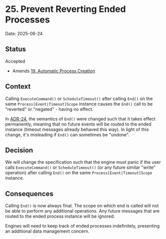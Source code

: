 # 25. Prevent Reverting Ended Processes

Date: 2025-06-24

## Status

Accepted

- Amends [19. Automatic Process Creation](0019-automatic-process-creation.md)

## Context

Calling `ExecuteCommand()` or `ScheduleTimeout()` after calling `End()` on the
same `Process[Event|Timeout]Scope` instance causes the `End()` call to be
"reverted" or "negated" - having no effect.

In [ADR-24](0024-permanently-end-processes.md), the semantics of `End()` were
changed such that it takes effect permanently, meaning that no future events
will be routed to the ended instance (timeout messages already behaved this
way). In light of this change, it's misleading if `End()` can sometimes be
"undone".

## Decision

We will change the specification such that the engine must panic if the user
calls `ExecuteCommand()` or `ScheduleTimeout()` (or any future similar "write"
operation) after calling `End()` on the same `Process[Event|Timeout]Scope`
instance.

## Consequences

Calling `End()` is now always final. The scope on which end is called will not
be able to perform any additional operations. Any future messages that are
routed to the ended process instance will be ignored.

Engines will need to keep track of ended processes indefinitely, presenting an
additional data management concern.
